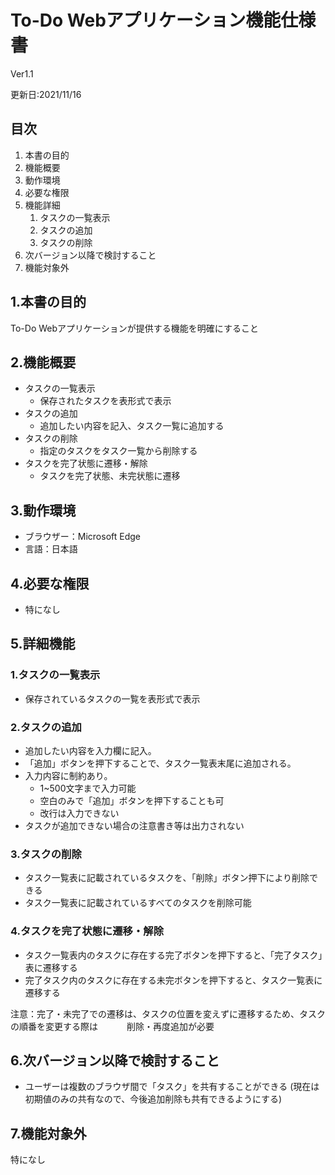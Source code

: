 # To-Do Webアプリケーション機能仕様書
Ver1.1

更新日:2021/11/16

## 目次
1. 本書の目的
2. 機能概要
3. 動作環境
4. 必要な権限
5. 機能詳細
    1. タスクの一覧表示
    2. タスクの追加
    3. タスクの削除
6. 次バージョン以降で検討すること
7. 機能対象外

## 1.本書の目的
To-Do Webアプリケーションが提供する機能を明確にすること

## 2.機能概要
* タスクの一覧表示
    * 保存されたタスクを表形式で表示
* タスクの追加
    * 追加したい内容を記入、タスク一覧に追加する
* タスクの削除
    * 指定のタスクをタスク一覧から削除する
* タスクを完了状態に遷移・解除
    * タスクを完了状態、未完状態に遷移

## 3.動作環境　 
* ブラウザー：Microsoft Edge
* 言語：日本語

## 4.必要な権限
* 特になし

## 5.詳細機能
### 1.タスクの一覧表示
* 保存されているタスクの一覧を表形式で表示

### 2.タスクの追加
* 追加したい内容を入力欄に記入。
* 「追加」ボタンを押下することで、タスク一覧表末尾に追加される。
* 入力内容に制約あり。
    * 1~500文字まで入力可能
    * 空白のみで「追加」ボタンを押下することも可
    * 改行は入力できない
* タスクが追加できない場合の注意書き等は出力されない
### 3.タスクの削除
* タスク一覧表に記載されているタスクを、「削除」ボタン押下により削除できる
* タスク一覧表に記載されているすべてのタスクを削除可能
### 4.タスクを完了状態に遷移・解除
* タスク一覧表内のタスクに存在する完了ボタンを押下すると、「完了タスク」表に遷移する
* 完了タスク内のタスクに存在する未完ボタンを押下すると、タスク一覧表に遷移する

注意：完了・未完了での遷移は、タスクの位置を変えずに遷移するため、タスクの順番を変更する際は
　　　削除・再度追加が必要
## 6.次バージョン以降で検討すること
  * ユーザーは複数のブラウザ間で「タスク」を共有することができる
  (現在は初期値のみの共有なので、今後追加削除も共有できるようにする)
## 7.機能対象外
特になし

